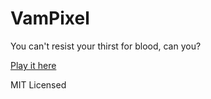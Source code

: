 # VamPixel
You can't resist your thirst for blood, can you?

[Play it here](https://jrmatos.github.io/vampixel/)

MIT Licensed
